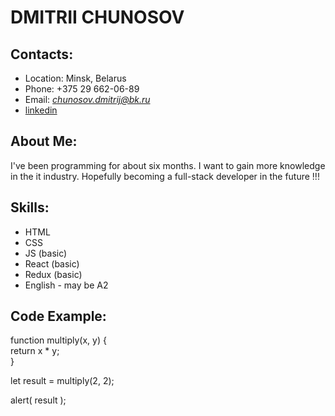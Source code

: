 # DMITRII CHUNOSOV

## Contacts:

- Location: Minsk, Belarus
- Phone: +375 29 662-06-89
- Email: *chunosov.dmitrij@bk.ru*
- [linkedin](https://www.linkedin.com/in/dmitrii-chunosov-b05936212/)

## About Me:

I've been programming for about six months. I want to gain more knowledge in the it industry. Hopefully becoming a full-stack developer in the future !!!

## Skills:

- HTML
- CSS
- JS (basic)
- React (basic)
- Redux (basic)
- English - may be A2

## Code Example:

function multiply(x, y) {  
 return x \* y;  
}

let result = multiply(2, 2);

alert( result );
